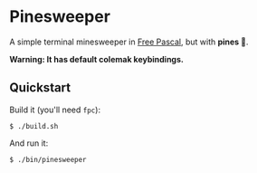 # Pinesweeper

A simple terminal minesweeper in [Free Pascal](https://www.freepascal.org/), but with **pines 🌲**.

**Warning: It has default colemak keybindings.**

## Quickstart

Build it (you'll need `fpc`):

```console
$ ./build.sh
```

And run it:

```console
$ ./bin/pinesweeper
```
